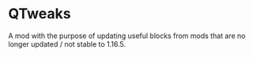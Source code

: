 # QTweaks
A mod with the purpose of updating useful blocks from mods that are no longer updated / not stable to 1.16.5.

